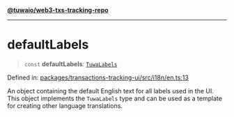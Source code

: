 [**@tuwaio/web3-txs-tracking-repo**](../../../README.md)

***

# defaultLabels

> `const` **defaultLabels**: [`TuwaLabels`](../type-aliases/TuwaLabels.md)

Defined in: [packages/transactions-tracking-ui/src/i18n/en.ts:13](https://github.com/TuwaIO/web3-transactions-tracking/blob/cafcfd51767ecca0fea12270d048f0222d6b65a2/packages/transactions-tracking-ui/src/i18n/en.ts#L13)

An object containing the default English text for all labels used in the UI.
This object implements the `TuwaLabels` type and can be used as a template
for creating other language translations.
